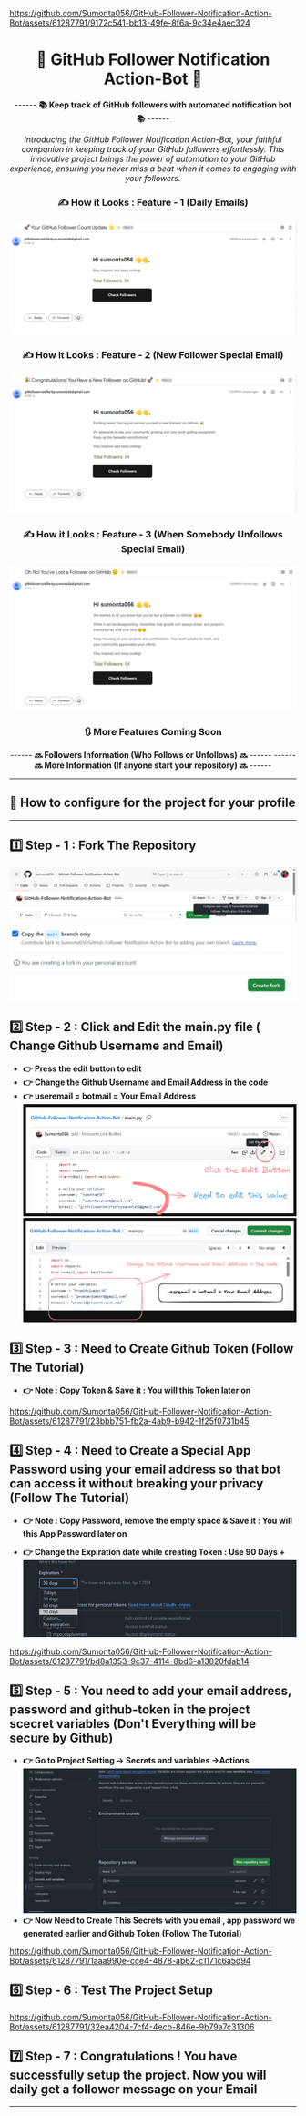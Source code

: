 
https://github.com/Sumonta056/GitHub-Follower-Notification-Action-Bot/assets/61287791/9172c541-bb13-49fe-8f6a-9c34e4aec324
<div align = "center">

# 🤖 GitHub Follower Notification Action-Bot 🤖

------ **📚 Keep track of GitHub followers with automated notification bot 📚** ------

_Introducing the GitHub Follower Notification Action-Bot, your faithful companion in keeping track of your GitHub followers effortlessly. This innovative project brings the power of automation to your GitHub experience, ensuring you never miss a beat when it comes to engaging with your followers._

### ✍️ **How it Looks : Feature - 1 (Daily Emails)**

![alt text](./assets/image.png)

### ✍️ **How it Looks : Feature - 2 (New Follower Special Email)**

![alt text](./assets/image-1.png)

### ✍️ **How it Looks : Feature - 3 (When Somebody Unfollows Special Email)**

![alt text](./assets/image-2.png)

### 🔃 More Features Coming Soon

------ **🔜 Followers Information (Who Follows or Unfollows) 🔜** ------
------ **🔜 More Information (If anyone start your repository) 🔜** ------

<hr>
</div>

## 🌱 How to configure for the project for your profile

<hr>

## 1️⃣ Step - 1 : Fork The Repository

![alt text](./tutorials/image.png)
![alt text](./tutorials/image-1.png)

## 2️⃣ Step - 2 : Click and Edit the main.py file ( Change Github Username and Email)

- **👉 Press the edit button to edit**
- **👉 Change the Github Username and Email Address in the code**
- **👉 useremail = botmail = Your Email Address**
  ![alt text](./tutorials/image3.excalidraw.png)
  ![alt text](./tutorials/editmainpy.excalidraw.png)

## 3️⃣ Step - 3 : Need to Create Github Token (Follow The Tutorial)

- **👉 Note : Copy Token & Save it : You will this Token later on**

https://github.com/Sumonta056/GitHub-Follower-Notification-Action-Bot/assets/61287791/23bbb751-fb2a-4ab9-b942-1f25f0731b45

## 4️⃣ Step - 4 : Need to Create a Special App Password using your email address so that bot can access it without breaking your privacy (Follow The Tutorial)

- **👉 Note : Copy Password, remove the empty space & Save it : You will this App Password later on**

- **👉 Change the Expiration date while creating Token : Use 90 Days +**
  ![alt text](./tutorials/image-4.png)

https://github.com/Sumonta056/GitHub-Follower-Notification-Action-Bot/assets/61287791/bd8a1353-9c37-4114-8bd6-a13820fdab14

## 5️⃣ Step - 5 : You need to add your email address, password and github-token in the project scecret variables (Don't Everything will be secure by Github)

- **👉 Go to Project Setting -> Secrets and variables ->Actions**
  ![alt text](./tutorials/image-5.png)
- **👉 Now Need to Create This Secrets with you email , app password we generated earlier and Github Token (Follow The Tutorial)**



https://github.com/Sumonta056/GitHub-Follower-Notification-Action-Bot/assets/61287791/1aaa990e-cce4-4878-ab62-c1171c6a5d94



## 6️⃣ Step - 6 : Test The Project Setup


https://github.com/Sumonta056/GitHub-Follower-Notification-Action-Bot/assets/61287791/32ea4204-7cf4-4ecb-846e-9b79a7c31306




## 7️⃣ Step - 7 : Congratulations ! You have successfully setup the project. Now you will daily get a follower message on your Email

<hr>
